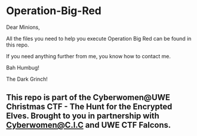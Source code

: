 # Operation-Big-Red

Dear Minions,

All the files you need to help you execute Operation Big Red can be found in this repo.

If you need anything further from me, you know how to contact me.

Bah Humbug!

The Dark Grinch!




## This repo is part of the Cyberwomen@UWE Christmas CTF - The Hunt for the Encrypted Elves. Brought to you in partnership with Cyberwomen@C.I.C and UWE CTF Falcons.
